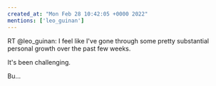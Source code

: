 ```yaml
---
created_at: "Mon Feb 28 10:42:05 +0000 2022"
mentions: ['leo_guinan']
---
```


RT @leo_guinan: I feel like I've gone through some pretty substantial personal growth over the past few weeks.

It's been challenging. 

Bu…